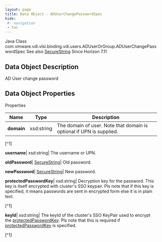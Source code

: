 ```yaml
---
layout: page
title: Data Object - ADUserChangePasswordSpec
hide:
 #- navigation
 - toc
---
```






Java Class
    com.vmware.vdi.vlsi.binding.vdi.users.ADUserOrGroup.ADUserChangePasswordSpec
See also
     [SecureString](vdi.util.SecureString.md)
Since 
    Horizon 7.11

## Data Object Description 

AD User change password 

## Data Object Properties

Properties

Name |  Type |  Description   
---|---|---  
**domain**|  xsd:string|  The domain of user. Note that domain is optional if UPN is supplied.   


[^1]

  
**username**|  xsd:string|  The username or UPN.   
  
**oldPassword**| [SecureString](vdi.util.SecureString.md)|  Old password.   
  
**newPassword**| [SecureString](vdi.util.SecureString.md)|  New password.   
  
**protectedPasswordKey**|  xsd:string|  Decryption key for the password. This key is itself encrypted with cluster's SSO keypair. Pls note that if this key is specified, it means passwords are sent in encrypted form else it is in plain text.   


[^1]

  
**keyId**|  xsd:string|  The keyId of the cluster's SSO KeyPair used to encrypt the [protectedPasswordKey](vdi.users.ADUserOrGroup.ADUserChangePasswordSpec.md#protectedPasswordKey). Pls note that this is required if [protectedPasswordKey](vdi.users.ADUserOrGroup.ADUserChangePasswordSpec.md#protectedPasswordKey) is specified.   


[^1]

  
  

  

